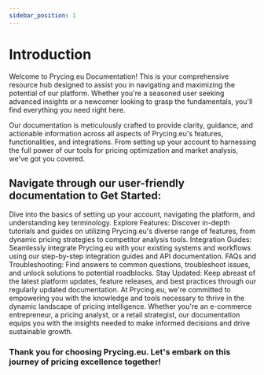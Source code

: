 ```yaml
---
sidebar_position: 1
---
```


# Introduction

Welcome to Prycing.eu Documentation! This is your comprehensive resource hub designed to assist you in navigating and
maximizing the potential of our platform. Whether you're a seasoned user seeking advanced insights or a newcomer looking
to grasp the fundamentals, you'll find everything you need right here.

Our documentation is meticulously crafted to provide clarity, guidance, and actionable information across all aspects of
Prycing.eu's features, functionalities, and integrations. From setting up your account to harnessing the full power of
our tools for pricing optimization and market analysis, we've got you covered.

## Navigate through our user-friendly documentation to Get Started:

Dive into the basics of setting up your account, navigating the platform, and understanding key terminology.
Explore Features: Discover in-depth tutorials and guides on utilizing Prycing.eu's diverse range of features, from
dynamic pricing strategies to competitor analysis tools.
Integration Guides: Seamlessly integrate Prycing.eu with your existing systems and workflows using our step-by-step
integration guides and API documentation.
FAQs and Troubleshooting: Find answers to common questions, troubleshoot issues, and unlock solutions to potential
roadblocks.
Stay Updated: Keep abreast of the latest platform updates, feature releases, and best practices through our regularly
updated documentation.
At Prycing.eu, we're committed to empowering you with the knowledge and tools necessary to thrive in the dynamic
landscape of pricing intelligence. Whether you're an e-commerce entrepreneur, a pricing analyst, or a retail strategist,
our documentation equips you with the insights needed to make informed decisions and drive sustainable growth.

### Thank you for choosing Prycing.eu. Let's embark on this journey of pricing excellence together!